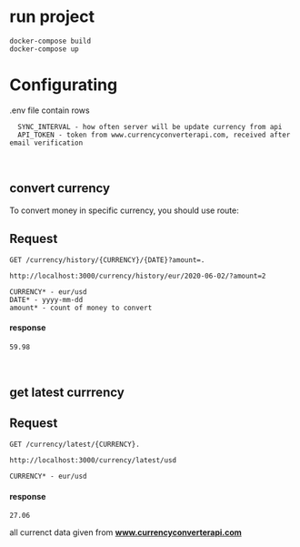# run project
```
docker-compose build
docker-compose up
```

# Configurating

.env file contain rows 

```
  SYNC_INTERVAL - how often server will be update currency from api
  API_TOKEN - token from www.currencyconverterapi.com, received after email verification
```
<br/>

## convert currency

To convert money in specific currency, you should use route:


## Request

    GET /currency/history/{CURRENCY}/{DATE}?amount=.

    http://localhost:3000/currency/history/eur/2020-06-02/?amount=2
```
CURRENCY* - eur/usd
DATE* - yyyy-mm-dd
amount* - count of money to convert
```

#### response
```
59.98 
```
<br/>

## get latest currrency

## Request

    GET /currency/latest/{CURRENCY}.

    http://localhost:3000/currency/latest/usd
```
CURRENCY* - eur/usd
```

#### response
```
27.06 
```

all currenct data given from **www.currencyconverterapi.com**

